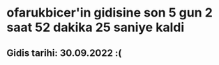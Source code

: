 # ofarukbicer'in gidisine son 5 gun 2 saat 52 dakika 25 saniye kaldi

## Gidis tarihi: 30.09.2022 :(